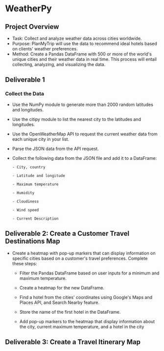# WeatherPy

## Project Overview
  - Task: Collect and analyze weather data across cities worldwide.
  - Purpose: PlanMyTrip will use the data to recommend ideal hotels based on clients' weather preferences.
  - Method: Create a Pandas DataFrame with 500 or more of the world's unique cities and their weather data in real time. This process will entail collecting,               analyzing, and visualizing the data.

## Deliverable 1

### Collect the Data

  - Use the NumPy module to generate more than 2000 random latitudes and longitudes.
  - Use the citipy module to list the nearest city to the latitudes and longitudes.
  - Use the OpenWeatherMap API to request the current weather data from each unique city in your list.
  - Parse the JSON data from the API request.
  - Collect the following data from the JSON file and add it to a DataFrame:
  
        - City, country
        
        - Latitude and longitude
        
        - Maximum temperature
        
        - Humidity
        
        - Cloudiness
        
        - Wind speed
        
        - Current Description
        
## Deliverable 2: Create a Customer Travel Destinations Map

  - Create a heatmap with pop-up markers that can display information on specific cities based on a customer's travel preferences. Complete these steps:

      - Filter the Pandas DataFrame based on user inputs for a minimum and maximum temperature.
      
      - Create a heatmap for the new DataFrame.
     
      - Find a hotel from the cities' coordinates using Google's Maps and Places API, and Search Nearby feature.

      - Store the name of the first hotel in the DataFrame.
     
      - Add pop-up markers to the heatmap that display information about the city, current maximum temperature, and a hotel in the city
     
## Deliverable 3: Create a Travel Itinerary Map
